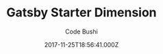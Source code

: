 ---
title: Gatsby Starter Dimension
github: https://github.com/codebushi/gatsby-starter-dimension
demo: https://gatsby-dimension.surge.sh/
author: Code Bushi
ssg:
  - Gatsby
cms:
  - Markdown
date: 2017-11-25T18:56:41.000Z
description: >-
  Gatsby.js V2 starter template based on Dimension, designed by HTML5 UP. Check
  out https://codebushi.com/gatsby-starters-and-themes/ for more Gatsby
  starters.
draft: true
publish_date: '2017-11-25T18:56:41Z'
update_date: '2020-01-25T22:55:34Z'
github_star: 321
github_fork: 199
disabled_reason: Github repo not found
---